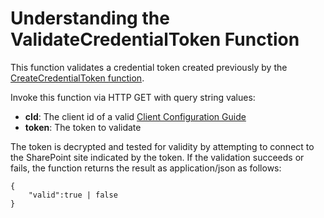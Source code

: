 ﻿# Understanding the ValidateCredentialToken Function
This function validates a credential token created previously by the [CreateCredentialToken function](./CreateCredentialToken.html).

Invoke this function via HTTP GET with query string values:
* **cId**: The client id of a valid [Client Configuration Guide](ClientConfiguration.md)
* **token**: The token to validate

The token is decrypted and tested for validity by attempting to connect to the SharePoint site indicated by the token. If the validation succeeds or fails,
the function returns the result as application/json as follows:
~~~
{
    "valid":true | false
}
~~~
